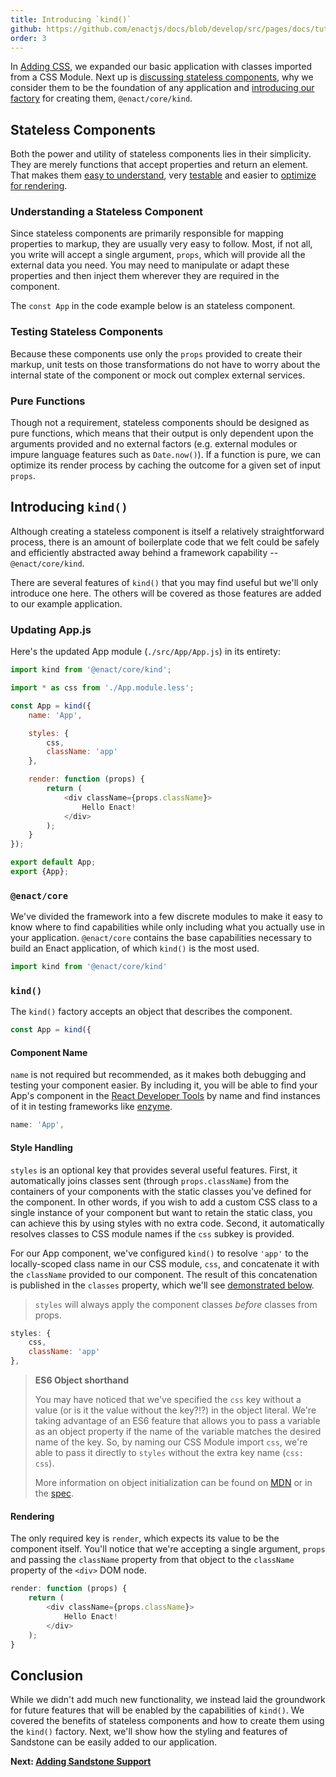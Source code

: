 ```yaml
---
title: Introducing `kind()`
github: https://github.com/enactjs/docs/blob/develop/src/pages/docs/tutorials/tutorial-hello-enact/kind/index.md
order: 3
---
```


In [Adding CSS](../adding-css/), we expanded our basic application with classes imported from a CSS Module.  Next up is [discussing stateless components](#stateless-components), why we consider them to be the foundation of any application and [introducing our factory](#introducing-code-classlanguage-textkindcode) for creating them, `@enact/core/kind`.

## Stateless Components

Both the power and utility of stateless components lies in their simplicity. They are merely functions that accept properties and return an element. That makes them [easy to understand](#understanding-a-stateless-component), very [testable](#testing-stateless-components) and easier to [optimize for rendering](#pure-functions).

### Understanding a Stateless Component

Since stateless components are primarily responsible for mapping properties to markup, they are usually very easy to follow. Most, if not all, you write will accept a single argument, `props`, which will provide all the external data you need. You may need to manipulate or adapt these properties and then inject them wherever they are required in the component.

The `const App` in the code example below is an stateless component.

### Testing Stateless Components

Because these components use only the `props` provided to create their markup, unit tests on those transformations do not have to worry about the internal state of the component or mock out complex external services.

### Pure Functions

Though not a requirement, stateless components should be designed as pure functions, which means that their output is only dependent upon the arguments provided and no external factors (e.g. external modules or impure language features such as `Date.now()`). If a function is pure, we can optimize its render process by caching the outcome for a given set of input `props`.

## Introducing `kind()`

Although creating a stateless component is itself a relatively straightforward process, there is an amount of boilerplate code that we felt could be safely and efficiently abstracted away behind a framework capability -- `@enact/core/kind`.

There are several features of `kind()` that you may find useful but we'll only introduce one here. The others will be covered as those features are added to our example application.

### Updating App.js

Here's the updated App module (`./src/App/App.js`) in its entirety:
```js
import kind from '@enact/core/kind';

import * as css from './App.module.less';

const App = kind({
	name: 'App',

	styles: {
		css,
		className: 'app'
	},

	render: function (props) {
		return (
			<div className={props.className}>
				Hello Enact!
			</div>
		);
	}
});

export default App;
export {App};
```

### `@enact/core`

We've divided the framework into a few discrete modules to make it easy to know where to find capabilities while only including what you actually use in your application. `@enact/core` contains the base capabilities necessary to build an Enact application, of which `kind()` is the most used.
```js
import kind from '@enact/core/kind'
```

### `kind()`

The `kind()` factory accepts an object that describes the component. 
```js
const App = kind({
```

#### Component Name

`name` is not required but recommended, as it makes both debugging and testing your component easier. By including it, you will be able to find your App's component in the [React Developer Tools](https://react.dev/learn/react-developer-tools) by name and find instances of it in testing frameworks like [enzyme](https://github.com/enzymejs/enzyme).
```js
name: 'App',
```

#### Style Handling

`styles` is an optional key that provides several useful features. First, it automatically joins classes sent (through `props.className`) from the containers of your components with the static classes you've defined for the component. In other words, if you wish to add a custom CSS class to a single instance of your component but want to retain the static class, you can achieve this by using styles with no extra code. Second, it automatically resolves classes to CSS module names if the `css` subkey is provided.

For our App component, we've configured `kind()` to resolve `'app'` to the locally-scoped class name in our CSS module, `css`, and concatenate it with the `className` provided to our component. The result of this concatenation is published in the `classes` property, which we'll see [demonstrated below](#rendering).

> `styles` will always apply the component classes *before* classes from props.
```js
styles: {
	css,
	className: 'app'
},
```
> **ES6 Object shorthand**
>
> You may have noticed that we've specified the `css` key without a value (or is it the value
> without the key?!?) in the object literal. We're taking advantage of an ES6 feature that allows
> you to pass a variable as an object property if the name of the variable matches the desired
> name of the key. So, by naming our CSS Module import `css`, we're able to pass it directly to
> `styles` without the extra key name (`css: css`).
>
> More information on object initialization can be found on [MDN](https://developer.mozilla.org/en-US/docs/Web/JavaScript/Reference/Operators/Object_initializer#New_notations_in_ECMAScript_2015)
> or in the [spec](https://262.ecma-international.org/6.0/#sec-object-initializer).

#### Rendering

The only required key is `render`, which expects its value to be the component itself. You'll notice that we're accepting a single argument, `props` and passing the `className` property from that object to the `className` property of the `<div>` DOM node.
```js
render: function (props) {
	return (
		<div className={props.className}>
			Hello Enact!
		</div>
	);
}
```
## Conclusion

While we didn't add much new functionality, we instead laid the groundwork for future features that will be enabled by the capabilities of `kind()`. We covered the benefits of stateless components and how to create them using the `kind()` factory. Next, we'll show how the styling and features of Sandstone can be easily added to our application.

**Next: [Adding Sandstone Support](../adding-sandstone-support/)**
